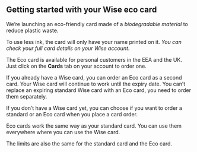 ## Getting started with your Wise eco card  
We’re launching an eco-friendly card made of a _biodegradable material_ to reduce plastic waste. 

To use less ink, the card will only have your name printed on it. _You can check your full card details on your Wise account_.

The Eco card is available for personal customers in the EEA and the UK. Just click on the **Cards** tab on your account to order one. 

If you already have a Wise card, you can order an Eco card as a second card. Your Wise card will continue to work until the expiry date. You can’t replace an expiring standard Wise card with an Eco card, you need to order them separately. 

If you don’t have a Wise card yet, you can choose if you want to order a standard or an Eco card when you place a card order. 

Eco cards work the same way as your standard card. You can use them everywhere where you can use the Wise card.

The limits are also the same for the standard card and the Eco card.